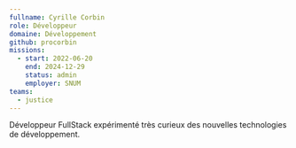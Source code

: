 ```yaml
---
fullname: Cyrille Corbin
role: Développeur
domaine: Développement
github: procorbin
missions:
  - start: 2022-06-20
    end: 2024-12-29
    status: admin
    employer: SNUM
teams:
  - justice
---
```

Développeur FullStack expérimenté très curieux des nouvelles technologies de développement.
